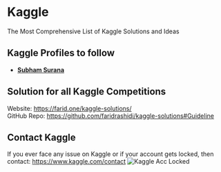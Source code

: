 # Kaggle

The Most Comprehensive List of Kaggle Solutions and Ideas

## Kaggle Profiles to follow

- [**Subham Surana**](https://www.kaggle.com/subhamjain)

## Solution for all Kaggle Competitions
Website: https://farid.one/kaggle-solutions/  
GitHub Repo: https://github.com/faridrashidi/kaggle-solutions#Guideline

## Contact Kaggle
If you ever face any issue on Kaggle or if your account gets locked, then contact: https://www.kaggle.com/contact
![Kaggle Acc Locked](https://github.com/Devs-Dungeon/Resources/blob/main/01-Link%20to%20Bootcamps%2C%20Platforms%2C%20Tools%20etc/Kaggle/kaggle%20locked.png)
